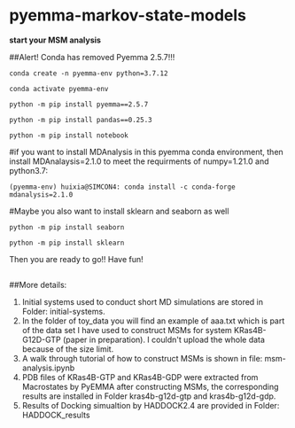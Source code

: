 # pyemma-markov-state-models

**start your MSM analysis**

##Alert! Conda has removed Pyemma 2.5.7!!!

```
conda create -n pyemma-env python=3.7.12
```

```
conda activate pyemma-env
```

```
python -m pip install pyemma==2.5.7
```

```
python -m pip install pandas==0.25.3
```

```
python -m pip install notebook
```

#if you want to install MDAnalysis in this pyemma conda environment, then install MDAnalaysis=2.1.0 to meet the requirments of numpy=1.21.0 and python3.7:
```
(pyemma-env) huixia@SIMCON4: conda install -c conda-forge mdanalysis=2.1.0
```
#Maybe you also want to install sklearn and seaborn as well
```
python -m pip install seaborn
```
```
python -m pip install sklearn
```

Then you are ready to go!! Have fun!

##

##More details:

1. Initial systems used to conduct short MD simulations are stored in Folder: initial-systems.
2. In the folder of toy_data you will find an example of aaa.txt which is part of the data set I have used to construct MSMs for system KRas4B-G12D-GTP (paper in preparation). I couldn't upload the whole data because of the size limit.
3. A walk through tutorial of how to construct MSMs is shown in file: msm-analysis.ipynb
4. PDB files of KRas4B-GTP and KRas4B-GDP were extracted from Macrostates by PyEMMA after constructing MSMs, the corresponding results are installed in Folder kras4b-g12d-gtp and kras4b-g12d-gdp.
6. Results of Docking simualtion by HADDOCK2.4 are provided in Folder: HADDOCK_results
